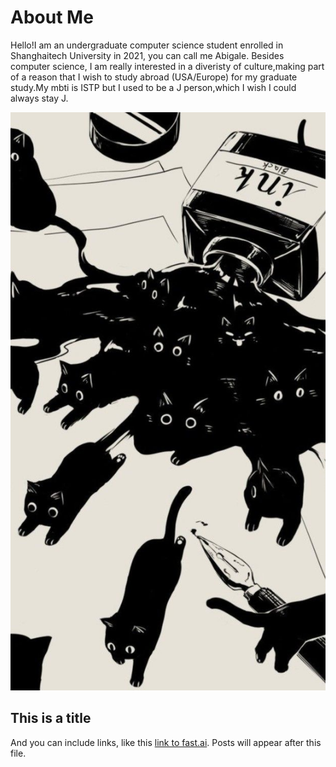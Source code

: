 # About Me
Hello!I am an undergraduate computer science student enrolled in Shanghaitech University in 2021, you can call me Abigale.
Besides computer science, I am really interested in a diveristy of culture,making part of a reason that I wish to study abroad (USA/Europe) for my graduate study.My mbti is ISTP but I used to be a J person,which I wish I could always stay J.


![cats](images/cat.jpeg)

## This is a title

And you can include links, like this [link to fast.ai](https://www.fast.ai). Posts will appear after this file. 
